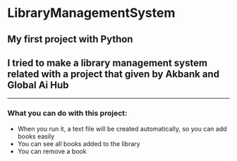 # LibraryManagementSystem
## My first project with Python
## I tried to make a library management system related with a project that given by **Akbank** and **Global Ai Hub**
---
### What you can do with this project:
- When you run it, a text file will be created automatically, so you can add books easily
- You can see all books added to the library
- You can remove a book

